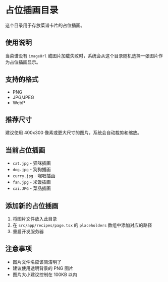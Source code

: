 # 占位插画目录

这个目录用于存放菜谱卡片的占位插画。

## 使用说明

当菜谱没有 `imageUrl` 或图片加载失败时，系统会从这个目录随机选择一张图片作为占位插画显示。

## 支持的格式

- PNG
- JPG/JPEG
- WebP

## 推荐尺寸

建议使用 400x300 像素或更大尺寸的图片，系统会自动裁剪和缩放。

## 当前占位插画

- `cat.jpg` - 猫咪插画
- `dog.jpg` - 狗狗插画
- `curry.jpg` - 咖喱插画
- `fan.jpg` - 米饭插画
- `cai.JPG` - 菜品插画

## 添加新的占位插画

1. 将图片文件放入此目录
2. 在 `src/app/recipes/page.tsx` 的 `placeholders` 数组中添加对应的路径
3. 重启开发服务器

## 注意事项

- 图片文件名应该简洁明了
- 建议使用透明背景的 PNG 图片
- 图片大小建议控制在 100KB 以内
